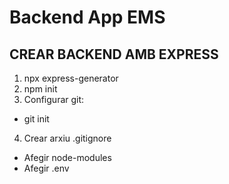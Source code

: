 # Backend App EMS

## CREAR BACKEND AMB EXPRESS
1. npx express-generator
2. npm init
3. Configurar git: 
  - git init
4. Crear arxiu .gitignore
  - Afegir node-modules
  - Afegir .env
